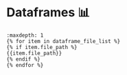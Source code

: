 # Dataframes 📊

```{toctree}
:maxdepth: 1
{% for item in dataframe_file_list %}
{% if item.file_path %}
{{item.file_path}}
{% endif %}
{% endfor %}
```
